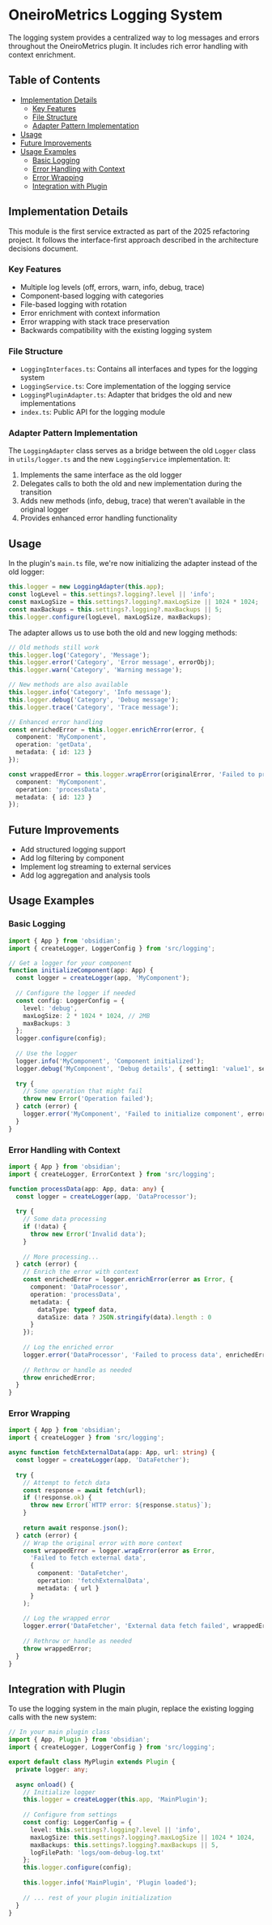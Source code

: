 # OneiroMetrics Logging System

The logging system provides a centralized way to log messages and errors throughout the OneiroMetrics plugin. It includes rich error handling with context enrichment.

## Table of Contents
- [Implementation Details](#implementation-details)
  - [Key Features](#key-features)
  - [File Structure](#file-structure)
  - [Adapter Pattern Implementation](#adapter-pattern-implementation)
- [Usage](#usage)
- [Future Improvements](#future-improvements)
- [Usage Examples](#usage-examples)
  - [Basic Logging](#basic-logging)
  - [Error Handling with Context](#error-handling-with-context)
  - [Error Wrapping](#error-wrapping)
  - [Integration with Plugin](#integration-with-plugin)

## Implementation Details

This module is the first service extracted as part of the 2025 refactoring project. It follows the interface-first approach described in the architecture decisions document.

### Key Features

- Multiple log levels (off, errors, warn, info, debug, trace)
- Component-based logging with categories
- File-based logging with rotation
- Error enrichment with context information
- Error wrapping with stack trace preservation
- Backwards compatibility with the existing logging system

### File Structure

- `LoggingInterfaces.ts`: Contains all interfaces and types for the logging system
- `LoggingService.ts`: Core implementation of the logging service
- `LoggingPluginAdapter.ts`: Adapter that bridges the old and new implementations
- `index.ts`: Public API for the logging module

### Adapter Pattern Implementation

The `LoggingAdapter` class serves as a bridge between the old `Logger` class in `utils/logger.ts` and the new `LoggingService` implementation. It:

1. Implements the same interface as the old logger
2. Delegates calls to both the old and new implementation during the transition
3. Adds new methods (info, debug, trace) that weren't available in the original logger
4. Provides enhanced error handling functionality

## Usage

In the plugin's `main.ts` file, we're now initializing the adapter instead of the old logger:

```typescript
this.logger = new LoggingAdapter(this.app);
const logLevel = this.settings?.logging?.level || 'info';
const maxLogSize = this.settings?.logging?.maxLogSize || 1024 * 1024;
const maxBackups = this.settings?.logging?.maxBackups || 5;
this.logger.configure(logLevel, maxLogSize, maxBackups);
```

The adapter allows us to use both the old and new logging methods:

```typescript
// Old methods still work
this.logger.log('Category', 'Message');
this.logger.error('Category', 'Error message', errorObj);
this.logger.warn('Category', 'Warning message');

// New methods are also available
this.logger.info('Category', 'Info message');
this.logger.debug('Category', 'Debug message');
this.logger.trace('Category', 'Trace message');

// Enhanced error handling
const enrichedError = this.logger.enrichError(error, {
  component: 'MyComponent',
  operation: 'getData',
  metadata: { id: 123 }
});

const wrappedError = this.logger.wrapError(originalError, 'Failed to process data', {
  component: 'MyComponent',
  operation: 'processData',
  metadata: { id: 123 }
});
```

## Future Improvements

- Add structured logging support
- Add log filtering by component
- Implement log streaming to external services
- Add log aggregation and analysis tools

## Usage Examples

### Basic Logging

```typescript
import { App } from 'obsidian';
import { createLogger, LoggerConfig } from 'src/logging';

// Get a logger for your component
function initializeComponent(app: App) {
  const logger = createLogger(app, 'MyComponent');
  
  // Configure the logger if needed
  const config: LoggerConfig = {
    level: 'debug',
    maxLogSize: 2 * 1024 * 1024, // 2MB
    maxBackups: 3
  };
  logger.configure(config);
  
  // Use the logger
  logger.info('MyComponent', 'Component initialized');
  logger.debug('MyComponent', 'Debug details', { setting1: 'value1', setting2: 'value2' });
  
  try {
    // Some operation that might fail
    throw new Error('Operation failed');
  } catch (error) {
    logger.error('MyComponent', 'Failed to initialize component', error);
  }
}
```

### Error Handling with Context

```typescript
import { App } from 'obsidian';
import { createLogger, ErrorContext } from 'src/logging';

function processData(app: App, data: any) {
  const logger = createLogger(app, 'DataProcessor');
  
  try {
    // Some data processing
    if (!data) {
      throw new Error('Invalid data');
    }
    
    // More processing...
  } catch (error) {
    // Enrich the error with context
    const enrichedError = logger.enrichError(error as Error, {
      component: 'DataProcessor',
      operation: 'processData',
      metadata: {
        dataType: typeof data,
        dataSize: data ? JSON.stringify(data).length : 0
      }
    });
    
    // Log the enriched error
    logger.error('DataProcessor', 'Failed to process data', enrichedError);
    
    // Rethrow or handle as needed
    throw enrichedError;
  }
}
```

### Error Wrapping

```typescript
import { App } from 'obsidian';
import { createLogger } from 'src/logging';

async function fetchExternalData(app: App, url: string) {
  const logger = createLogger(app, 'DataFetcher');
  
  try {
    // Attempt to fetch data
    const response = await fetch(url);
    if (!response.ok) {
      throw new Error(`HTTP error: ${response.status}`);
    }
    
    return await response.json();
  } catch (error) {
    // Wrap the original error with more context
    const wrappedError = logger.wrapError(error as Error, 
      'Failed to fetch external data', 
      {
        component: 'DataFetcher',
        operation: 'fetchExternalData',
        metadata: { url }
      }
    );
    
    // Log the wrapped error
    logger.error('DataFetcher', 'External data fetch failed', wrappedError);
    
    // Rethrow or handle as needed
    throw wrappedError;
  }
}
```

## Integration with Plugin

To use the logging system in the main plugin, replace the existing logging calls with the new system:

```typescript
// In your main plugin class
import { App, Plugin } from 'obsidian';
import { createLogger, LoggerConfig } from 'src/logging';

export default class MyPlugin extends Plugin {
  private logger: any;
  
  async onload() {
    // Initialize logger
    this.logger = createLogger(this.app, 'MainPlugin');
    
    // Configure from settings
    const config: LoggerConfig = {
      level: this.settings?.logging?.level || 'info',
      maxLogSize: this.settings?.logging?.maxLogSize || 1024 * 1024,
      maxBackups: this.settings?.logging?.maxBackups || 5,
      logFilePath: 'logs/oom-debug-log.txt'
    };
    this.logger.configure(config);
    
    this.logger.info('MainPlugin', 'Plugin loaded');
    
    // ... rest of your plugin initialization
  }
} 